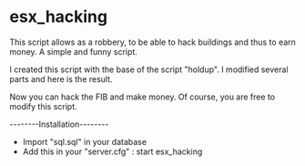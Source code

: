 # esx_hacking
 This script allows as a robbery, to be able to hack buildings and thus to earn money. A simple and funny script.

I created this script with the base of the script "holdup".
I modified several parts and here is the result.

Now you can hack the FIB and make money.
Of course, you are free to modify this script.


--------Installation--------

- Import "sql.sql" in your database
- Add this in your "server.cfg" : start esx_hacking
